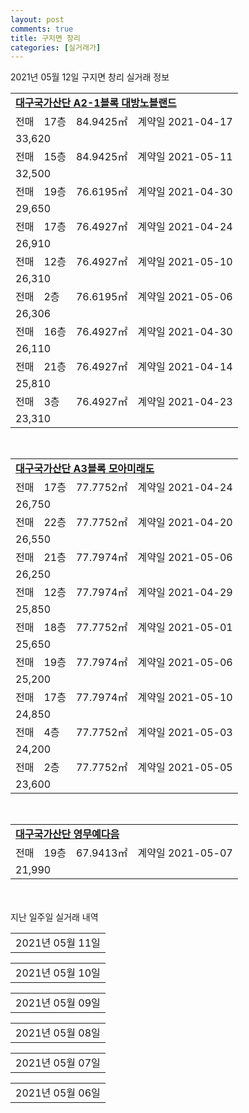 ```yaml
---
layout: post
comments: true
title: 구지면 창리
categories: [실거래가]
---
```


2021년 05월 12일 구지면 창리 실거래 정보

<table>
  <tr>
    <td colspan="4" style="font-weight: bold;"><a href="https://search.naver.com/search.naver?query=대구국가산단 A2-1블록 대방노블랜드">대구국가산단 A2-1블록 대방노블랜드</a></td>
  </tr>
    
  <tr>
    <td>전매</td>
    <td>17층</td>
    <td>84.9425㎡</td>
    <td>계약일 2021-04-17</td>
  </tr>
  <tr>
    <td colspan="4">33,620</td>
  </tr>
    
  <tr>
    <td>전매</td>
    <td>15층</td>
    <td>84.9425㎡</td>
    <td>계약일 2021-05-11</td>
  </tr>
  <tr>
    <td colspan="4">32,500</td>
  </tr>
    
  <tr>
    <td>전매</td>
    <td>19층</td>
    <td>76.6195㎡</td>
    <td>계약일 2021-04-30</td>
  </tr>
  <tr>
    <td colspan="4">29,650</td>
  </tr>
    
  <tr>
    <td>전매</td>
    <td>17층</td>
    <td>76.4927㎡</td>
    <td>계약일 2021-04-24</td>
  </tr>
  <tr>
    <td colspan="4">26,910</td>
  </tr>
    
  <tr>
    <td>전매</td>
    <td>12층</td>
    <td>76.4927㎡</td>
    <td>계약일 2021-05-10</td>
  </tr>
  <tr>
    <td colspan="4">26,310</td>
  </tr>
    
  <tr>
    <td>전매</td>
    <td>2층</td>
    <td>76.6195㎡</td>
    <td>계약일 2021-05-06</td>
  </tr>
  <tr>
    <td colspan="4">26,306</td>
  </tr>
    
  <tr>
    <td>전매</td>
    <td>16층</td>
    <td>76.4927㎡</td>
    <td>계약일 2021-04-30</td>
  </tr>
  <tr>
    <td colspan="4">26,110</td>
  </tr>
    
  <tr>
    <td>전매</td>
    <td>21층</td>
    <td>76.4927㎡</td>
    <td>계약일 2021-04-14</td>
  </tr>
  <tr>
    <td colspan="4">25,810</td>
  </tr>
    
  <tr>
    <td>전매</td>
    <td>3층</td>
    <td>76.4927㎡</td>
    <td>계약일 2021-04-23</td>
  </tr>
  <tr>
    <td colspan="4">23,310</td>
  </tr>
    
</table>
<br>
<table>
  <tr>
    <td colspan="4" style="font-weight: bold;"><a href="https://search.naver.com/search.naver?query=대구국가산단 A3블록 모아미래도">대구국가산단 A3블록 모아미래도</a></td>
  </tr>
    
  <tr>
    <td>전매</td>
    <td>17층</td>
    <td>77.7752㎡</td>
    <td>계약일 2021-04-24</td>
  </tr>
  <tr>
    <td colspan="4">26,750</td>
  </tr>
    
  <tr>
    <td>전매</td>
    <td>22층</td>
    <td>77.7752㎡</td>
    <td>계약일 2021-04-20</td>
  </tr>
  <tr>
    <td colspan="4">26,550</td>
  </tr>
    
  <tr>
    <td>전매</td>
    <td>21층</td>
    <td>77.7974㎡</td>
    <td>계약일 2021-05-06</td>
  </tr>
  <tr>
    <td colspan="4">26,250</td>
  </tr>
    
  <tr>
    <td>전매</td>
    <td>12층</td>
    <td>77.7974㎡</td>
    <td>계약일 2021-04-29</td>
  </tr>
  <tr>
    <td colspan="4">25,850</td>
  </tr>
    
  <tr>
    <td>전매</td>
    <td>18층</td>
    <td>77.7752㎡</td>
    <td>계약일 2021-05-01</td>
  </tr>
  <tr>
    <td colspan="4">25,650</td>
  </tr>
    
  <tr>
    <td>전매</td>
    <td>19층</td>
    <td>77.7974㎡</td>
    <td>계약일 2021-05-06</td>
  </tr>
  <tr>
    <td colspan="4">25,200</td>
  </tr>
    
  <tr>
    <td>전매</td>
    <td>17층</td>
    <td>77.7974㎡</td>
    <td>계약일 2021-05-10</td>
  </tr>
  <tr>
    <td colspan="4">24,850</td>
  </tr>
    
  <tr>
    <td>전매</td>
    <td>4층</td>
    <td>77.7752㎡</td>
    <td>계약일 2021-05-03</td>
  </tr>
  <tr>
    <td colspan="4">24,200</td>
  </tr>
    
  <tr>
    <td>전매</td>
    <td>2층</td>
    <td>77.7752㎡</td>
    <td>계약일 2021-05-05</td>
  </tr>
  <tr>
    <td colspan="4">23,600</td>
  </tr>
    
</table>
<br>
<table>
  <tr>
    <td colspan="4" style="font-weight: bold;"><a href="https://search.naver.com/search.naver?query=대구국가산단 영무예다음">대구국가산단 영무예다음</a></td>
  </tr>
    
  <tr>
    <td>전매</td>
    <td>19층</td>
    <td>67.9413㎡</td>
    <td>계약일 2021-05-07</td>
  </tr>
  <tr>
    <td colspan="4">21,990</td>
  </tr>
    
</table>
    
<div style="margin-top: 50px; margin-bottom: 13px">지난 일주일 실거래 내역</div>

  <table style="width: 100%; margin-bottom: 1px">
      <tr class="header">
        <td>2021년 05월 11일</td>
      </tr>
      <tr class="child" style="display: none">
        <td>
            
        <table>
          <tr>
            <td colspan="4" style="font-weight: bold;"><a href="https://search.naver.com/search.naver?query=대구국가산단 A2-1블록 대방노블랜드">대구국가산단 A2-1블록 대방노블랜드</a></td>
          </tr>

          <tr>
            <td>전매</td>
            <td>16층</td>
            <td>84.9425㎡</td>
            <td>계약일 2021-05-07</td>
          </tr>
          <tr>
            <td colspan="4">30,120</td>
          </tr>
    
          <tr>
            <td>전매</td>
            <td>4층</td>
            <td>84.9425㎡</td>
            <td>계약일 2021-05-09</td>
          </tr>
          <tr>
            <td colspan="4">29,720</td>
          </tr>
    
          <tr>
            <td>전매</td>
            <td>1층</td>
            <td>76.6195㎡</td>
            <td>계약일 2021-04-23</td>
          </tr>
          <tr>
            <td colspan="4">26,970</td>
          </tr>
    
          <tr>
            <td>전매</td>
            <td>4층</td>
            <td>84.9164㎡</td>
            <td>계약일 2021-05-02</td>
          </tr>
          <tr>
            <td colspan="4">26,960</td>
          </tr>
    
          <tr>
            <td>전매</td>
            <td>16층</td>
            <td>76.4927㎡</td>
            <td>계약일 2021-05-06</td>
          </tr>
          <tr>
            <td colspan="4">26,810</td>
          </tr>
    
        </table>
        <table style="margin-top: 5px">
          <tr>
            <td colspan="4" style="font-weight: bold;"><a href="https://search.naver.com/search.naver?query=대구국가산단 A3블록 모아미래도">대구국가산단 A3블록 모아미래도</a></td>
          </tr>
    
          <tr>
            <td>전매</td>
            <td>10층</td>
            <td>77.7752㎡</td>
            <td>계약일 2021-04-16</td>
          </tr>
          <tr>
            <td colspan="4">26,350</td>
          </tr>
    
        </table>
    
        </td>
      </tr>
  </table>
    
  <table style="width: 100%; margin-bottom: 1px">
      <tr class="header">
        <td>2021년 05월 10일</td>
      </tr>
      <tr class="child" style="display: none">
        <td>
            
        <table>
          <tr>
            <td colspan="4" style="font-weight: bold;"><a href="https://search.naver.com/search.naver?query=실거래정보없음">실거래정보없음</a></td>
          </tr>

        </table>
    
        </td>
      </tr>
  </table>
    
  <table style="width: 100%; margin-bottom: 1px">
      <tr class="header">
        <td>2021년 05월 09일</td>
      </tr>
      <tr class="child" style="display: none">
        <td>
            
        <table>
          <tr>
            <td colspan="4" style="font-weight: bold;"><a href="https://search.naver.com/search.naver?query=실거래정보없음">실거래정보없음</a></td>
          </tr>

        </table>
    
        </td>
      </tr>
  </table>
    
  <table style="width: 100%; margin-bottom: 1px">
      <tr class="header">
        <td>2021년 05월 08일</td>
      </tr>
      <tr class="child" style="display: none">
        <td>
            
        <table>
          <tr>
            <td colspan="4" style="font-weight: bold;"><a href="https://search.naver.com/search.naver?query=대구국가산단 A2-1블록 대방노블랜드">대구국가산단 A2-1블록 대방노블랜드</a></td>
          </tr>

          <tr>
            <td>전매</td>
            <td>5층</td>
            <td>84.9425㎡</td>
            <td>계약일 2021-04-25</td>
          </tr>
          <tr>
            <td colspan="4">29,800</td>
          </tr>
    
          <tr>
            <td>전매</td>
            <td>15층</td>
            <td>76.4927㎡</td>
            <td>계약일 2021-04-17</td>
          </tr>
          <tr>
            <td colspan="4">25,710</td>
          </tr>
    
          <tr>
            <td>전매</td>
            <td>12층</td>
            <td>76.4927㎡</td>
            <td>계약일 2021-04-09</td>
          </tr>
          <tr>
            <td colspan="4">25,510</td>
          </tr>
    
        </table>
        <table style="margin-top: 5px">
          <tr>
            <td colspan="4" style="font-weight: bold;"><a href="https://search.naver.com/search.naver?query=대구국가산단 A3블록 모아미래도">대구국가산단 A3블록 모아미래도</a></td>
          </tr>
    
          <tr>
            <td>전매</td>
            <td>7층</td>
            <td>77.7752㎡</td>
            <td>계약일 2021-04-20</td>
          </tr>
          <tr>
            <td colspan="4">26,050</td>
          </tr>
    
        </table>
    
        </td>
      </tr>
  </table>
    
  <table style="width: 100%; margin-bottom: 1px">
      <tr class="header">
        <td>2021년 05월 07일</td>
      </tr>
      <tr class="child" style="display: none">
        <td>
            
        <table>
          <tr>
            <td colspan="4" style="font-weight: bold;"><a href="https://search.naver.com/search.naver?query=대구국가산단 A2-1블록 대방노블랜드">대구국가산단 A2-1블록 대방노블랜드</a></td>
          </tr>

          <tr>
            <td>전매</td>
            <td>6층</td>
            <td>84.9164㎡</td>
            <td>계약일 2021-05-04</td>
          </tr>
          <tr>
            <td colspan="4">29,060</td>
          </tr>
    
        </table>
        <table style="margin-top: 5px">
          <tr>
            <td colspan="4" style="font-weight: bold;"><a href="https://search.naver.com/search.naver?query=대구국가산단 A3블록 모아미래도">대구국가산단 A3블록 모아미래도</a></td>
          </tr>
    
          <tr>
            <td>전매</td>
            <td>22층</td>
            <td>77.7752㎡</td>
            <td>계약일 2021-05-05</td>
          </tr>
          <tr>
            <td colspan="4">26,850</td>
          </tr>
    
        </table>
        <table style="margin-top: 5px">
          <tr>
            <td colspan="4" style="font-weight: bold;"><a href="https://search.naver.com/search.naver?query=대구국가산단 영무예다음">대구국가산단 영무예다음</a></td>
          </tr>
    
          <tr>
            <td>전매</td>
            <td>10층</td>
            <td>84.9966㎡</td>
            <td>계약일 2021-04-20</td>
          </tr>
          <tr>
            <td colspan="4">26,790</td>
          </tr>
    
          <tr>
            <td>전매</td>
            <td>25층</td>
            <td>67.782㎡</td>
            <td>계약일 2021-04-29</td>
          </tr>
          <tr>
            <td colspan="4">23,240</td>
          </tr>
    
          <tr>
            <td>전매</td>
            <td>4층</td>
            <td>67.9413㎡</td>
            <td>계약일 2021-04-24</td>
          </tr>
          <tr>
            <td colspan="4">19,900</td>
          </tr>
    
        </table>
    
        </td>
      </tr>
  </table>
    
  <table style="width: 100%; margin-bottom: 1px">
      <tr class="header">
        <td>2021년 05월 06일</td>
      </tr>
      <tr class="child" style="display: none">
        <td>
            
        <table>
          <tr>
            <td colspan="4" style="font-weight: bold;"><a href="https://search.naver.com/search.naver?query=실거래정보없음">실거래정보없음</a></td>
          </tr>

        </table>
    
        </td>
      </tr>
  </table>
    

